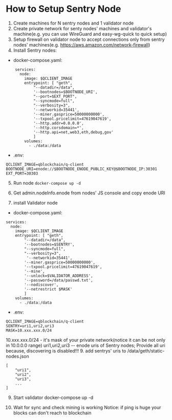 # How to Setup Sentry Node

1. Create machines for N sentry nodes and 1 validator node
2. Create private network for senty nodes' machines and validator's machine(e.g. you can use WireGuard and easy-wg-quick to quick setup)
3. Setup firewall on validator node to accept connections only from sentry nodes' machines(e.g. https://aws.amazon.com/network-firewall)
4. Install Sentry nodes:

  - docker-compose.yaml:
```
    services:
      node:
        image: $QCLIENT_IMAGE
        entrypoint: [ "geth",
            "--datadir=/data",
            '--bootnodes=$BOOTNODE_URI',
            "--port=$EXT_PORT",
            "--syncmode=full",
            "--verbosity=3",
            '--networkid=35441',
            '--miner.gasprice=50000000000',
            '--txpool.pricelimit=47619047619',  
            '--http.addr=0.0.0.0',
            '--http.corsdomain=*',  
            '--http.api=net,web3,eth,debug,gov'
            ]
        volumes:
          - ./data:/data
```

  - .env:

```
QCLIENT_IMAGE=qblockchain/q-client
BOOTNODE_URI=enode://$BOOTNODE_ENODE_PUBLIC_KEY@$BOOTNODE_IP:30301
EXT_PORT=30303
```

5. Run node
`docker-compose up -d`

6. Get admin.nodeInfo.enode from nodes' JS console and copy enode URI

7. install Validator node
  - docker-compose.yaml:
```
services:
  node:
    image: $QCLIENT_IMAGE
    entrypoint: [ "geth",
        "--datadir=/data",
        '--bootnodes=$SENTRY',
        "--syncmode=full",
        "--verbosity=3",
         '--networkid=35441',
        '--miner.gasprice=50000000000',
        '--txpool.pricelimit=47619047619',  
        '--mine',
        '--unlock=$VALIDATOR_ADDRESS',
        '--password=/data/passwd.txt',
        '--nodiscover',
        '--netrestrict $MASK'
        ]
    volumes:
      - ./data:/data

```

  - .env:
```
QCLIENT_IMAGE=qblockchain/q-client
SENTRY=uri1,uri2,uri3
MASK=10.xxx.xxx.0/24
```
10.xxx.xxx.0/24 - it's mask of your private network(notice it can be not only in 10.0.0.0 range)
uri1,uri2,uri3 -- enode uris of Sentry nodes; Provide all uri because, discovering is disabled!!!
9. add sentrys' uris to /data/geth/static-nodes.json
```
[
    "uri1",
    "uri2",
    "uri3",
    ...
]
```
9. Start validator
  docker-compose up -d

10. Wait for sync and check mining is working
  Notice: if ping is huge your blocks can don't reach to blockchain
